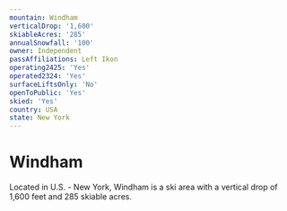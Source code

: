 ```yaml
---
mountain: Windham
verticalDrop: '1,600'
skiableAcres: '285'
annualSnowfall: '100'
owner: Independent
passAffiliations: Left Ikon
operating2425: 'Yes'
operated2324: 'Yes'
surfaceLiftsOnly: 'No'
openToPublic: 'Yes'
skied: 'Yes'
country: USA
state: New York
---
```


# Windham

Located in U.S. - New York, Windham is a ski area with a vertical drop of 1,600 feet and 285 skiable acres.
